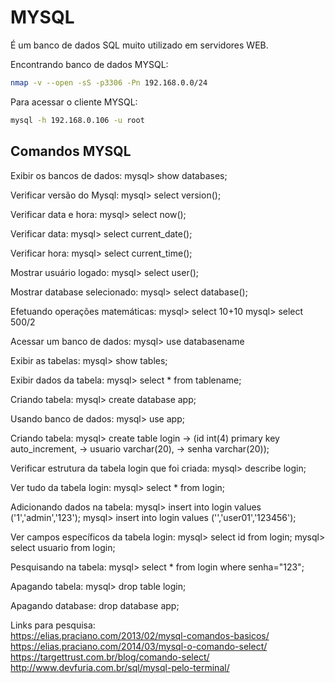 # MYSQL

É um banco de dados SQL muito utilizado em servidores WEB.

Encontrando banco de dados MYSQL:
```bash
nmap -v --open -sS -p3306 -Pn 192.168.0.0/24
```

Para acessar o cliente MYSQL:
```bash
mysql -h 192.168.0.106 -u root
```


## Comandos MYSQL
Exibir os bancos de dados:
mysql> show databases;

Verificar versão do Mysql:
mysql> select version();

Verificar data e hora:
mysql> select now();

Verificar data:
mysql> select current_date();

Verificar hora:
mysql> select current_time();

Mostrar usuário logado:
mysql> select user();

Mostrar database selecionado:
mysql> select database();

Efetuando operações matemáticas:
mysql> select 10+10
mysql> select 500/2

Acessar um banco de dados:
mysql> use databasename

Exibir as tabelas:
mysql> show tables;

Exibir dados da tabela:
mysql> select * from tablename;

Criando tabela:
mysql> create database app;

Usando banco de dados:
mysql> use app;

Criando tabela:
mysql> create table login
    -> (id int(4) primary key auto_increment,
    -> usuario varchar(20),
    -> senha varchar(20));

Verificar estrutura da tabela login que foi criada:
mysql> describe login;

Ver tudo da tabela login:
mysql> select * from login;

Adicionando dados na tabela:
mysql> insert into login values ('1','admin','123');
mysql> insert into login values ('','user01','123456');

Ver campos específicos da tabela login:
mysql> select id from login;
mysql> select usuario from login;

Pesquisando na tabela:
mysql> select * from login where senha="123";

Apagando tabela:
mysql> drop table login;

Apagando database:
drop database app;

Links para pesquisa:  
https://elias.praciano.com/2013/02/mysql-comandos-basicos/  
https://elias.praciano.com/2014/03/mysql-o-comando-select/  
https://targettrust.com.br/blog/comando-select/  
http://www.devfuria.com.br/sql/mysql-pelo-terminal/

